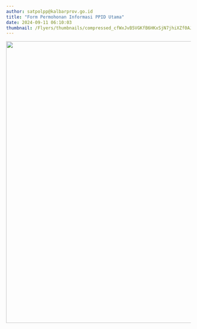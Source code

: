 ```yaml
---
author: satpolpp@kalbarprov.go.id
title: "Form Permohonan Informasi PPID Utama"
date: 2024-09-11 06:10:03
thumbnail: /Flyers/thumbnails/compressed_cfWxJvB5VGKfB6HKxSjN7jhiXZf0AJyQgmSD5Cre.jpg
---
```

<p><a href="https://layanan-diskominfo.kalbarprov.go.id/PPIDKALBAR-PERMOHONAN/register"><img src="/images/G9AZOeSwad50KGv26Q3N.jpg" width="1414" height="770" alt="" /></a></p>
